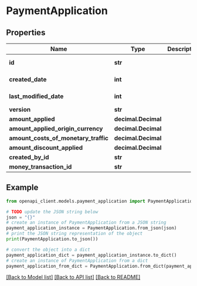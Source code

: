 # PaymentApplication


## Properties

Name | Type | Description | Notes
------------ | ------------- | ------------- | -------------
**id** | **str** |  | [optional] [readonly] 
**created_date** | **int** |  | [optional] [readonly] 
**last_modified_date** | **int** |  | [optional] [readonly] 
**version** | **str** |  | [optional] 
**amount_applied** | **decimal.Decimal** |  | [optional] 
**amount_applied_origin_currency** | **decimal.Decimal** |  | [optional] 
**amount_costs_of_monetary_traffic** | **decimal.Decimal** |  | [optional] 
**amount_discount_applied** | **decimal.Decimal** |  | [optional] 
**created_by_id** | **str** |  | [optional] 
**money_transaction_id** | **str** |  | [optional] 

## Example

```python
from openapi_client.models.payment_application import PaymentApplication

# TODO update the JSON string below
json = "{}"
# create an instance of PaymentApplication from a JSON string
payment_application_instance = PaymentApplication.from_json(json)
# print the JSON string representation of the object
print(PaymentApplication.to_json())

# convert the object into a dict
payment_application_dict = payment_application_instance.to_dict()
# create an instance of PaymentApplication from a dict
payment_application_from_dict = PaymentApplication.from_dict(payment_application_dict)
```
[[Back to Model list]](../README.md#documentation-for-models) [[Back to API list]](../README.md#documentation-for-api-endpoints) [[Back to README]](../README.md)


